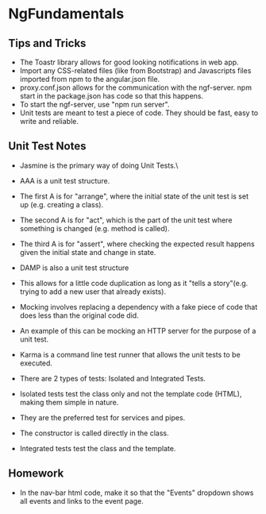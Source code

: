 # NgFundamentals

## Tips and Tricks
* The Toastr library allows for good looking notifications in web app.
* Import any CSS-related files (like from Bootstrap) and Javascripts files imported from npm to the angular.json file.
* proxy.conf.json allows for the communication with the ngf-server. npm start in the package.json has code so that this happens.
* To start the ngf-server, use "npm run server".
* Unit tests are meant to test a piece of code. They should be fast, easy to write and reliable.

## Unit Test Notes
* Jasmine is the primary way of doing Unit Tests.\

* AAA is a unit test structure.
* The first A is for "arrange", where the initial state of the unit test is set up (e.g. creating a class).
* The second A is for "act", which is the part of the unit test where something is changed (e.g. method is called).
* The third A is for "assert", where checking the expected result happens given the initial state and change in state.

* DAMP is also a unit test structure
* This allows for a little code duplication as long as it "tells a story"(e.g. trying to add a new user that already exists).

* Mocking involves replacing a dependency with a fake piece of code that does less than the original code did.
* An example of this can be mocking an HTTP server for the purpose of a unit test.

* Karma is a command line test runner that allows the unit tests to be executed.

* There are 2 types of tests: Isolated and Integrated Tests.

* Isolated tests test the class only and not the template code (HTML), making them simple in nature.
* They are the preferred test for services and pipes.
* The constructor is called directly in the class.

* Integrated tests test the class and the template.

## Homework
* In the nav-bar html code, make it so that the "Events" dropdown shows all events and links to the event page.
